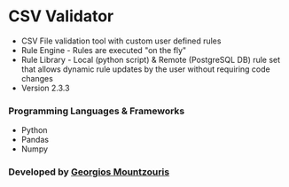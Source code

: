 # CSV Validator

* CSV File validation tool with custom user defined rules
* Rule Engine - Rules are executed "on the fly"
* Rule Library - Local (python script) & Remote (PostgreSQL DB) rule set that allows dynamic rule updates by the user without requiring code changes
* Version 2.3.3

### Programming Languages & Frameworks
- Python
- Pandas
- Numpy

### Developed by [Georgios Mountzouris](mailto:gmountzouris@efka.gov.gr)
